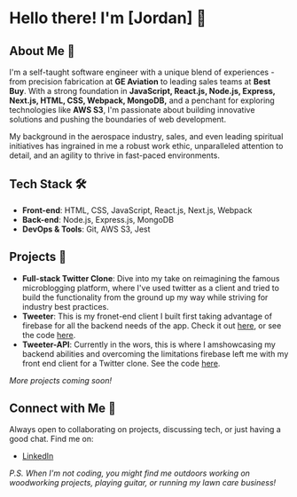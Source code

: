 # Hello there! I'm [Jordan] 👋

## About Me 🚀
I'm a self-taught software engineer with a unique blend of experiences - from precision fabrication at **GE Aviation** to leading sales teams at **Best Buy**. With a strong foundation in **JavaScript, React.js, Node.js, Express, Next.js, HTML, CSS, Webpack, MongoDB,** and a penchant for exploring technologies like **AWS S3**, I'm passionate about building innovative solutions and pushing the boundaries of web development.

My background in the aerospace industry, sales, and even leading spiritual initiatives has ingrained in me a robust work ethic, unparalleled attention to detail, and an agility to thrive in fast-paced environments.

## Tech Stack 🛠
- **Front-end**: HTML, CSS, JavaScript, React.js, Next.js, Webpack
- **Back-end**: Node.js, Express.js, MongoDB
- **DevOps & Tools**: Git, AWS S3, Jest

## Projects 🌱
- **Full-stack Twitter Clone**: Dive into my take on reimagining the famous microblogging platform, where I've used twitter as a client and tried to build the functionality from the ground up my way while striving for industry best practices.
- **Tweeter**: This is my fronet-end client I built first taking advantage of firebase for all the backend needs of the app. Check it out [here](https://tweeter-d886d.web.app/), or see the code [here](https://github.com/JSammy23/tweeter).
- **Tweeter-API**: Currently in the wors, this is where I amshowcasing my backend abilities and overcoming the limitations firebase left me with my front end client for a Twitter clone. See the code [here](https://github.com/JSammy23/tweeter-api).

_More projects coming soon!_

## Connect with Me 🤝
Always open to collaborating on projects, discussing tech, or just having a good chat. Find me on:
- [LinkedIn](https://www.linkedin.com/in/jordan-s-b6a753267/)

_P.S. When I'm not coding, you might find me outdoors working on woodworking projects, playing guitar, or running my lawn care business!_

